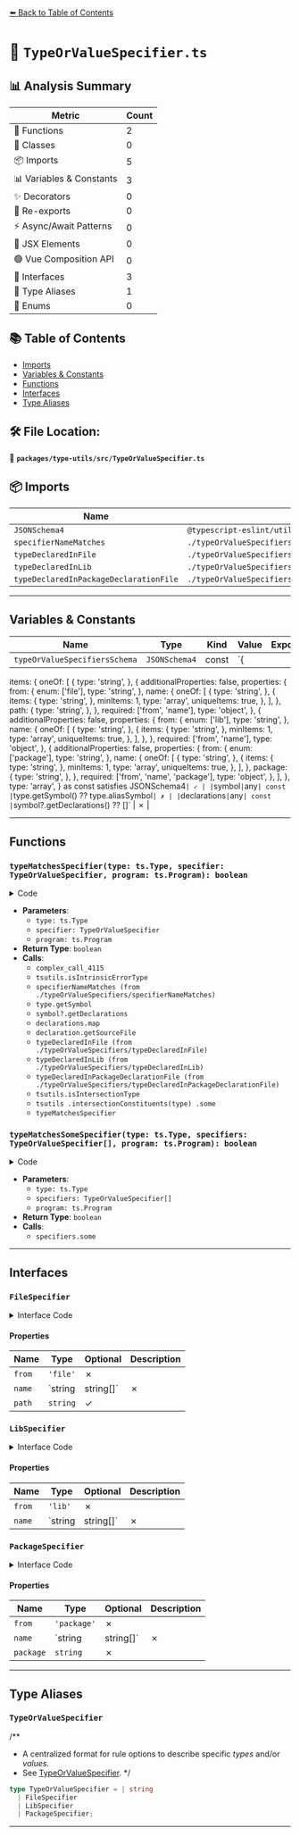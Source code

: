 [⬅️ Back to Table of Contents](../../../index.md)

# 📄 `TypeOrValueSpecifier.ts`

## 📊 Analysis Summary

| Metric | Count |
|--------|-------|
| 🔧 Functions | 2 |
| 🧱 Classes | 0 |
| 📦 Imports | 5 |
| 📊 Variables & Constants | 3 |
| ✨ Decorators | 0 |
| 🔄 Re-exports | 0 |
| ⚡ Async/Await Patterns | 0 |
| 💠 JSX Elements | 0 |
| 🟢 Vue Composition API | 0 |
| 📐 Interfaces | 3 |
| 📑 Type Aliases | 1 |
| 🎯 Enums | 0 |

## 📚 Table of Contents

- [Imports](#imports)
- [Variables & Constants](#variables-constants)
- [Functions](#functions)
- [Interfaces](#interfaces)
- [Type Aliases](#type-aliases)

## 🛠️ File Location:
📂 **`packages/type-utils/src/TypeOrValueSpecifier.ts`**

## 📦 Imports

| Name | Source |
|------|--------|
| `JSONSchema4` | `@typescript-eslint/utils/json-schema` |
| `specifierNameMatches` | `./typeOrValueSpecifiers/specifierNameMatches` |
| `typeDeclaredInFile` | `./typeOrValueSpecifiers/typeDeclaredInFile` |
| `typeDeclaredInLib` | `./typeOrValueSpecifiers/typeDeclaredInLib` |
| `typeDeclaredInPackageDeclarationFile` | `./typeOrValueSpecifiers/typeDeclaredInPackageDeclarationFile` |


---

## Variables & Constants

| Name | Type | Kind | Value | Exported |
|------|------|------|-------|----------|
| `typeOrValueSpecifiersSchema` | `JSONSchema4` | const | `{
  items: {
    oneOf: [
      {
        type: 'string',
      },
      {
        additionalProperties: false,
        properties: {
          from: {
            enum: ['file'],
            type: 'string',
          },
          name: {
            oneOf: [
              {
                type: 'string',
              },
              {
                items: {
                  type: 'string',
                },
                minItems: 1,
                type: 'array',
                uniqueItems: true,
              },
            ],
          },
          path: {
            type: 'string',
          },
        },
        required: ['from', 'name'],
        type: 'object',
      },
      {
        additionalProperties: false,
        properties: {
          from: {
            enum: ['lib'],
            type: 'string',
          },
          name: {
            oneOf: [
              {
                type: 'string',
              },
              {
                items: {
                  type: 'string',
                },
                minItems: 1,
                type: 'array',
                uniqueItems: true,
              },
            ],
          },
        },
        required: ['from', 'name'],
        type: 'object',
      },
      {
        additionalProperties: false,
        properties: {
          from: {
            enum: ['package'],
            type: 'string',
          },
          name: {
            oneOf: [
              {
                type: 'string',
              },
              {
                items: {
                  type: 'string',
                },
                minItems: 1,
                type: 'array',
                uniqueItems: true,
              },
            ],
          },
          package: {
            type: 'string',
          },
        },
        required: ['from', 'name', 'package'],
        type: 'object',
      },
    ],
  },
  type: 'array',
} as const satisfies JSONSchema4` | ✓ |
| `symbol` | `any` | const | `type.getSymbol() ?? type.aliasSymbol` | ✗ |
| `declarations` | `any` | const | `symbol?.getDeclarations() ?? []` | ✗ |


---

## Functions

### `typeMatchesSpecifier(type: ts.Type, specifier: TypeOrValueSpecifier, program: ts.Program): boolean`

<details><summary>Code</summary>

```ts
export function typeMatchesSpecifier(
  type: ts.Type,
  specifier: TypeOrValueSpecifier,
  program: ts.Program,
): boolean {
  const wholeTypeMatches = ((): boolean => {
    if (tsutils.isIntrinsicErrorType(type)) {
      return false;
    }
    if (typeof specifier === 'string') {
      return specifierNameMatches(type, specifier);
    }
    if (!specifierNameMatches(type, specifier.name)) {
      return false;
    }
    const symbol = type.getSymbol() ?? type.aliasSymbol;
    const declarations = symbol?.getDeclarations() ?? [];
    const declarationFiles = declarations.map(declaration =>
      declaration.getSourceFile(),
    );
    switch (specifier.from) {
      case 'file':
        return typeDeclaredInFile(specifier.path, declarationFiles, program);
      case 'lib':
        return typeDeclaredInLib(declarationFiles, program);
      case 'package':
        return typeDeclaredInPackageDeclarationFile(
          specifier.package,
          declarations,
          declarationFiles,
          program,
        );
    }
  })();

  if (wholeTypeMatches) {
    return true;
  }

  if (
    tsutils.isIntersectionType(type) &&
    tsutils
      .intersectionConstituents(type)
      .some(part => typeMatchesSpecifier(part, specifier, program))
  ) {
    return true;
  }

  return false;
}
```
</details>

- **Parameters**:
  - `type: ts.Type`
  - `specifier: TypeOrValueSpecifier`
  - `program: ts.Program`
- **Return Type**: `boolean`
- **Calls**:
  - `complex_call_4115`
  - `tsutils.isIntrinsicErrorType`
  - `specifierNameMatches (from ./typeOrValueSpecifiers/specifierNameMatches)`
  - `type.getSymbol`
  - `symbol?.getDeclarations`
  - `declarations.map`
  - `declaration.getSourceFile`
  - `typeDeclaredInFile (from ./typeOrValueSpecifiers/typeDeclaredInFile)`
  - `typeDeclaredInLib (from ./typeOrValueSpecifiers/typeDeclaredInLib)`
  - `typeDeclaredInPackageDeclarationFile (from ./typeOrValueSpecifiers/typeDeclaredInPackageDeclarationFile)`
  - `tsutils.isIntersectionType`
  - `tsutils
      .intersectionConstituents(type)
      .some`
  - `typeMatchesSpecifier`
### `typeMatchesSomeSpecifier(type: ts.Type, specifiers: TypeOrValueSpecifier[], program: ts.Program): boolean`

<details><summary>Code</summary>

```ts
(
  type: ts.Type,
  specifiers: TypeOrValueSpecifier[] = [],
  program: ts.Program,
): boolean =>
  specifiers.some(specifier => typeMatchesSpecifier(type, specifier, program))
```
</details>

- **Parameters**:
  - `type: ts.Type`
  - `specifiers: TypeOrValueSpecifier[]`
  - `program: ts.Program`
- **Return Type**: `boolean`
- **Calls**:
  - `specifiers.some`

---

## Interfaces

### `FileSpecifier`

<details><summary>Interface Code</summary>

```ts
export interface FileSpecifier {
  from: 'file';

  /**
   * Type or value name(s) to match on.
   */
  name: string | string[];

  /**
   * A specific file the types or values must be declared in.
   */
  path?: string;
}
```
</details>

#### Properties

| Name | Type | Optional | Description |
|------|------|----------|-------------|
| `from` | `'file'` | ✗ |  |
| `name` | `string | string[]` | ✗ |  |
| `path` | `string` | ✓ |  |

### `LibSpecifier`

<details><summary>Interface Code</summary>

```ts
export interface LibSpecifier {
  from: 'lib';

  /**
   * Type or value name(s) to match on.
   */
  name: string | string[];
}
```
</details>

#### Properties

| Name | Type | Optional | Description |
|------|------|----------|-------------|
| `from` | `'lib'` | ✗ |  |
| `name` | `string | string[]` | ✗ |  |

### `PackageSpecifier`

<details><summary>Interface Code</summary>

```ts
export interface PackageSpecifier {
  from: 'package';

  /**
   * Type or value name(s) to match on.
   */
  name: string | string[];

  /**
   * Package name the type or value must be declared in.
   */
  package: string;
}
```
</details>

#### Properties

| Name | Type | Optional | Description |
|------|------|----------|-------------|
| `from` | `'package'` | ✗ |  |
| `name` | `string | string[]` | ✗ |  |
| `package` | `string` | ✗ |  |


---

## Type Aliases

### `TypeOrValueSpecifier`

/**
 * A centralized format for rule options to describe specific _types_ and/or _values_.
 * See [TypeOrValueSpecifier](/packages/type-utils/type-or-value-specifier).
 */

```ts
type TypeOrValueSpecifier = | string
  | FileSpecifier
  | LibSpecifier
  | PackageSpecifier;
```


---